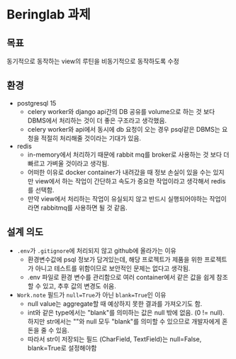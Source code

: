 # Beringlab 과제

## 목표
동기적으로 동작하는 view의 루틴을 비동기적으로 동작하도록 수정

## 환경
- postgresql 15
  - celery worker와 django api간의 DB 공유를 volume으로 하는 것 보다 DBMS에서 처리하는 것이 더 좋은 구조라고 생각했음.
  - celery worker와 api에서 동시에 db 요청이 오는 경우 psql같은 DBMS는 요청을 적절히 처리해줄 것이라는 기대가 있음.
- redis
  - in-memory에서 처리하기 때문에 rabbit mq를 broker로 사용하는 것 보다 더 빠르고 가벼울 것이라고 생각됨.
  - 어떠한 이유로 docker container가 내려갔을 때 정보 손실이 있을 수는 있지만
    view에서 하는 작업이 간단하고 속도가 중요한 작업이라고 생각해서 redis를 선택함.
  - 만약 view에서 처리하는 작업이 유실되지 않고 반드시 실행되어야하는 작업이라면 rabbitmq를 사용하면 될 것 같음.
## 설계 의도
- `.env`가 `.gitignore`에 처리되지 않고 github에 올라가는 이유
  - 환경변수값에 psql 정보가 담겨있는데, 해당 프로젝트가 제품을 위한 프로젝트가 아니고 테스트를 위함이므로 보안적인 문제는 없다고 생각됨.
  - .env 파일로 환경 변수를 관리함으로 여러 container에서 같은 값을 쉽게 참조할 수 있고, 추후 값의 변경도 쉬움.
- `Work.note` 필드가 `null=True`가 아닌 `blank=True`인 이유
  - null value는 aggregate할 때 예상하지 못한 결과를 가져오기도 함.
  - int와 같은 type에서는 "blank"를 의미하는 값은 null 밖에 없음. (0 != null).
    하지만 str에서는 ""와 null 모두 "blank"를 의미할 수 있으므로 개발자에게 혼돈을 줄 수 있음.
  - 따라서 str이 저장되는 필드 (CharField, TextField)는 null=False, blank=True로 설정해야함
